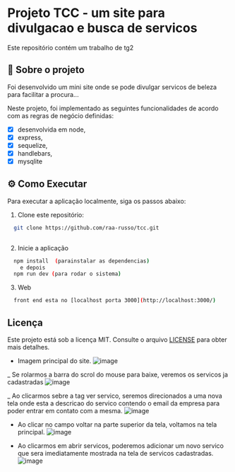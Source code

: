 # Projeto TCC - um site para divulgacao e busca de servicos

Este repositório contém um trabalho de tg2

## 📖 Sobre o projeto

Foi desenvolvido um mini site onde se pode divulgar servicos de beleza para facilitar a procura...

Neste projeto, foi implementado as seguintes funcionalidades de acordo com as regras de negócio definidas:

- [x] desenvolvida em node, 
- [x] express, 
- [x] sequelize, 
- [x] handlebars,
- [x] mysqlite

## ⚙️ Como Executar

Para executar a aplicação localmente, siga os passos abaixo:

1. Clone este repositório:

```bash
  git clone https://github.com/raa-russo/tcc.git
  
```
2. Inicie a aplicação

```bash
  npm install  (parainstalar as dependencias)
    e depois
  npm run dev (para rodar o sistema)
```
3. Web

```bash
  front end esta no [localhost porta 3000](http://localhost:3000/)
```

## Licença
Este projeto está sob a licença MIT. Consulte o arquivo [LICENSE](./LICENSE) para obter mais detalhes.

- Imagem principal do site.
![image](https:tg2)

_ Se rolarmos a barra do scrol do mouse para baixe, veremos os servicos ja cadastradas
![image](https:/tg2)

_ Ao clicarmos sebre a tag ver servico, seremos direcionados a uma nova tela onde esta a descricao do servico contendo o email da empresa para poder entrar em contato com a mesma.
![image](https:tg2c)

- Ao clicar no campo voltar na parte superior da tela, voltamos na tela principal.
![image](https:tg2c)

- Ao clicarmos em abrir servicos, poderemos adicionar um novo servico que sera imediatamente mostrada na tela de servicos cadastradas.
![image](https://tg2c)



